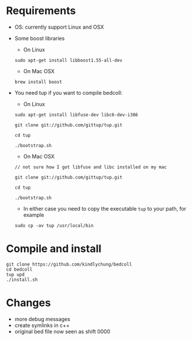 # Requirements

* OS: currently support Linux and OSX
* Some boost libraries

    * On Linux

    `sudo apt-get install libboost1.55-all-dev`

    * On Mac OSX

    `brew install boost`

* You need tup if you want to compile bedcoll:

    * On Linux

    `sudo apt-get install libfuse-dev libc6-dev-i386`

    `git clone git://github.com/gittup/tup.git`

    `cd tup`

    `./bootstrap.sh`

    * On Mac OSX

    `// not sure how I got libfuse and libc installed on my mac`

    `git clone git://github.com/gittup/tup.git`

    `cd tup`

    `./bootstrap.sh`

    * In either case you need to copy the executable `tup` to your path, for example

    `sudo cp -av tup /usr/local/bin`

# Compile and install

    git clone https://github.com/kindlychung/bedcoll
    cd bedcoll
    tup upd
    ./install.sh

# Changes

* more debug messages
* create symlinks in c++
* original bed file now seen as shift 0000
